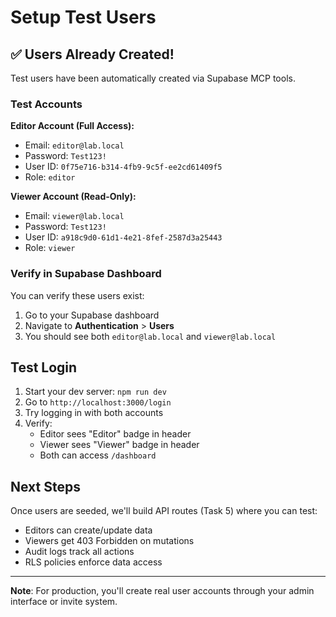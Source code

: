 # Setup Test Users

## ✅ Users Already Created!

Test users have been automatically created via Supabase MCP tools.

### Test Accounts

**Editor Account (Full Access):**
- Email: `editor@lab.local`
- Password: `Test123!`
- User ID: `0f75e716-b314-4fb9-9c5f-ee2cd61409f5`
- Role: `editor`

**Viewer Account (Read-Only):**
- Email: `viewer@lab.local`
- Password: `Test123!`
- User ID: `a918c9d0-61d1-4e21-8fef-2587d3a25443`
- Role: `viewer`

### Verify in Supabase Dashboard

You can verify these users exist:
1. Go to your Supabase dashboard
2. Navigate to **Authentication** > **Users**
3. You should see both `editor@lab.local` and `viewer@lab.local`

## Test Login

1. Start your dev server: `npm run dev`
2. Go to `http://localhost:3000/login`
3. Try logging in with both accounts
4. Verify:
   - Editor sees "Editor" badge in header
   - Viewer sees "Viewer" badge in header
   - Both can access `/dashboard`

## Next Steps

Once users are seeded, we'll build API routes (Task 5) where you can test:
- Editors can create/update data
- Viewers get 403 Forbidden on mutations
- Audit logs track all actions
- RLS policies enforce data access

---

**Note**: For production, you'll create real user accounts through your admin interface or invite system.
